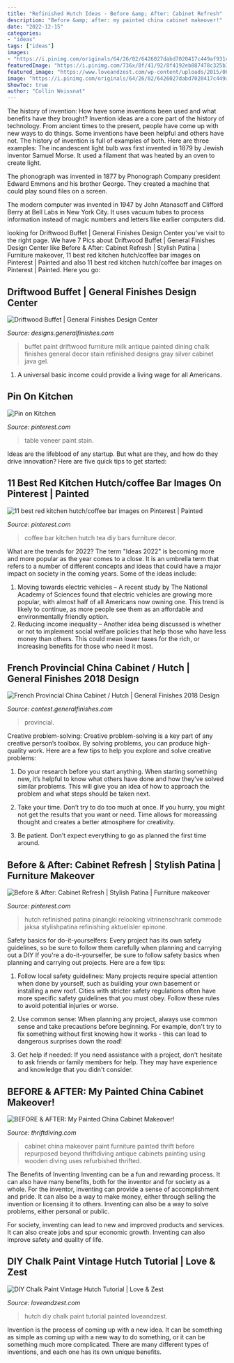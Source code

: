 ```yaml
---
title: "Refinished Hutch Ideas - Before &amp; After: Cabinet Refresh"
description: "Before &amp; after: my painted china cabinet makeover!"
date: "2022-12-15"
categories:
- "ideas"
tags: ["ideas"]
images:
- "https://i.pinimg.com/originals/64/26/02/6426027dabd7020417c449af931cab7c.jpg"
featuredImage: "https://i.pinimg.com/736x/8f/41/92/8f4192eb887478c325b3ac3ec69e3ebf--refinish-veneer-table-top-stain-over-paint.jpg"
featured_image: "https://www.loveandzest.com/wp-content/uploads/2015/06/DIY-Vintage-Hutch-Tutorial.png"
image: "https://i.pinimg.com/originals/64/26/02/6426027dabd7020417c449af931cab7c.jpg"
ShowToc: true
author: "Collin Weissnat"
---
```



The history of invention: How have some inventions been used and what benefits have they brought?
Invention ideas are a core part of the history of technology. From ancient times to the present, people have come up with new ways to do things. Some inventions have been helpful and others have not. The history of invention is full of examples of both. Here are three examples:
The incandescent light bulb was first invented in 1879 by Jewish inventor Samuel Morse. It used a filament that was heated by an oven to create light.

The phonograph was invented in 1877 by Phonograph Company president Edward Emmons and his brother George. They created a machine that could play sound files on a screen.

The modern computer was invented in 1947 by John Atanasoff and Clifford Berry at Bell Labs in New York City. It uses vacuum tubes to process information instead of magic numbers and letters like earlier computers did.

	

		
looking for Driftwood Buffet | General Finishes Design Center you've visit to the right page. We have 7 Pics about Driftwood Buffet | General Finishes Design Center like Before &amp; After: Cabinet Refresh | Stylish Patina | Furniture makeover, 11 best red kitchen hutch/coffee bar images on Pinterest | Painted and also 11 best red kitchen hutch/coffee bar images on Pinterest | Painted. Here you go:
		
    
## Driftwood Buffet | General Finishes Design Center

<img loading=lazy src="http://designs.generalfinishes.com/sites/default/files/post-images/scd-gray-erin-20161024-silver-s-vintage-buffet-driftwood-milk-paint-java-gel-stain-general-finishes.jpg" onerror="this.onerror=null;this.src='https://tse1.mm.bing.net/th?id=OIP.NwJ9Lc1moZuOaLcs8EJOGgHaJ4&amp;pid=15.1';" alt="Driftwood Buffet | General Finishes Design Center">

_Source: designs.generalfinishes.com_

>buffet paint driftwood furniture milk antique painted dining chalk finishes general decor stain refinished designs gray silver cabinet java gel. 

	

1. A universal basic income could provide a living wage for all Americans.

    
## Pin On Kitchen

<img loading=lazy src="https://i.pinimg.com/736x/8f/41/92/8f4192eb887478c325b3ac3ec69e3ebf--refinish-veneer-table-top-stain-over-paint.jpg" onerror="this.onerror=null;this.src='https://tse2.mm.bing.net/th?id=OIP.4rviKgo_iuu037TkR723UADCFB&amp;pid=15.1';" alt="Pin on Kitchen">

_Source: pinterest.com_

>table veneer paint stain. 

	

Ideas are the lifeblood of any startup. But what are they, and how do they drive innovation? Here are five quick tips to get started: 

    
## 11 Best Red Kitchen Hutch/coffee Bar Images On Pinterest | Painted

<img loading=lazy src="https://i.pinimg.com/736x/49/d4/e0/49d4e06760c7a02f93023b26ab610fe9--tea-bars-coffee-bars.jpg" onerror="this.onerror=null;this.src='https://tse1.mm.bing.net/th?id=OIP.jQtsekEBt3FuAYFwOL6rEwHaHa&amp;pid=15.1';" alt="11 best red kitchen hutch/coffee bar images on Pinterest | Painted">

_Source: pinterest.com_

>coffee bar kitchen hutch tea diy bars furniture decor. 

	

What are the trends for 2022?
The term "Ideas 2022" is becoming more and more popular as the year comes to a close. It is an umbrella term that refers to a number of different concepts and ideas that could have a major impact on society in the coming years. Some of the ideas include: 
1) Moving towards electric vehicles – A recent study by The National Academy of Sciences found that electric vehicles are growing more popular, with almost half of all Americans now owning one. This trend is likely to continue, as more people see them as an affordable and environmentally friendly option. 
2) Reducing income inequality – Another idea being discussed is whether or not to implement social welfare policies that help those who have less money than others. This could mean lower taxes for the rich, or increasing benefits for those who need it most.

    
## French Provincial China Cabinet / Hutch | General Finishes 2018 Design

<img loading=lazy src="https://contest.generalfinishes.com/sites/default/files/styles/entry_lightbox/public/images/contest/project-images/b88d50e5-ac41-486e-a1f9-c37dd23f4489.png?itok=Ho6zhape" onerror="this.onerror=null;this.src='https://tse1.mm.bing.net/th?id=OIP.os5s22Rn2GCrkKvsfg5piwHaJ4&amp;pid=15.1';" alt="French Provincial China Cabinet / Hutch | General Finishes 2018 Design">

_Source: contest.generalfinishes.com_

>provincial. 

	

Creative problem-solving:
Creative problem-solving is a key part of any creative person’s toolbox. By solving problems, you can produce high-quality work. Here are a few tips to help you explore and solve creative problems:
1) Do your research before you start anything. When starting something new, it’s helpful to know what others have done and how they’ve solved similar problems. This will give you an idea of how to approach the problem and what steps should be taken next.

2) Take your time. Don’t try to do too much at once. If you hurry, you might not get the results that you want or need. Time allows for moreassing thought and creates a better atmosphere for creativity.

3) Be patient. Don’t expect everything to go as planned the first time around.

    
## Before &amp; After: Cabinet Refresh | Stylish Patina | Furniture Makeover

<img loading=lazy src="https://i.pinimg.com/originals/64/26/02/6426027dabd7020417c449af931cab7c.jpg" onerror="this.onerror=null;this.src='https://tse2.mm.bing.net/th?id=OIP.qSTt5UifZsnLU8Q7Fm7fGQHaJ4&amp;pid=15.1';" alt="Before &amp; After: Cabinet Refresh | Stylish Patina | Furniture makeover">

_Source: pinterest.com_

>hutch refinished patina pinangki relooking vitrinenschrank commode jaksa stylishpatina refinishing aktuelisler epinone. 

	

Safety basics for do-it-yourselfers: Every project has its own safety guidelines, so be sure to follow them carefully when planning and carrying out a DIY
If you're a do-it-yourselfer, be sure to follow safety basics when planning and carrying out projects. Here are a few tips:
1. Follow local safety guidelines: Many projects require special attention when done by yourself, such as building your own basement or installing a new roof. Cities with stricter safety regulations often have more specific safety guidelines that you must obey. Follow these rules to avoid potential injuries or worse.

2. Use common sense: When planning any project, always use common sense and take precautions before beginning. For example, don't try to fix something without first knowing how it works - this can lead to dangerous surprises down the road!

3. Get help if needed: If you need assistance with a project, don't hesitate to ask friends or family members for help. They may have experience and knowledge that you didn't consider.

    
## BEFORE &amp; AFTER: My Painted China Cabinet Makeover!

<img loading=lazy src="https://thriftdiving.com/wp-content/uploads/2014/12/China-Cabinet-Makeover-with-RECLAIM-Paint-Thrift-Diving_1005.jpg" onerror="this.onerror=null;this.src='https://tse2.mm.bing.net/th?id=OIP.Z7Lg3Tp8HsSUkvTNnY9MSgHaLH&amp;pid=15.1';" alt="BEFORE &amp; AFTER: My Painted China Cabinet Makeover!">

_Source: thriftdiving.com_

>cabinet china makeover paint furniture painted thrift before repurposed beyond thriftdiving antique cabinets painting using wooden diving uses refurbished thrifted. 

	

The Benefits of Inventing
Inventing can be a fun and rewarding process. It can also have many benefits, both for the inventor and for society as a whole.
For the inventor, inventing can provide a sense of accomplishment and pride. It can also be a way to make money, either through selling the invention or licensing it to others. Inventing can also be a way to solve problems, either personal or public.

For society, inventing can lead to new and improved products and services. It can also create jobs and spur economic growth. Inventing can also improve safety and quality of life.

    
## DIY Chalk Paint Vintage Hutch Tutorial | Love &amp; Zest

<img loading=lazy src="https://www.loveandzest.com/wp-content/uploads/2015/06/DIY-Vintage-Hutch-Tutorial.png" onerror="this.onerror=null;this.src='https://tse2.mm.bing.net/th?id=OIP.AJHNjX3vZMj7oLtcOYUQ6AHaLH&amp;pid=15.1';" alt="DIY Chalk Paint Vintage Hutch Tutorial | Love &amp; Zest">

_Source: loveandzest.com_

>hutch diy chalk paint tutorial painted loveandzest. 

	

Invention is the process of coming up with a new idea. It can be something as simple as coming up with a new way to do something, or it can be something much more complicated. There are many different types of inventions, and each one has its own unique benefits.

